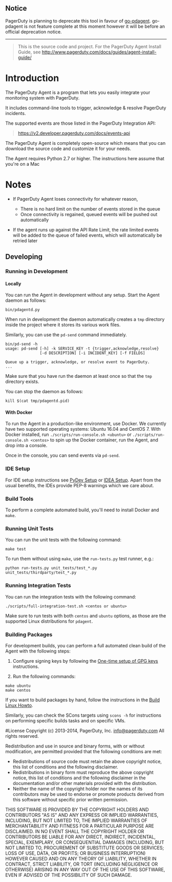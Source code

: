 ## Notice
PagerDuty is planning to deprecate this tool in favour of [go-pdagent](https://github.com/PagerDuty/go-pdagent). go-pdagent is not feature complete at this moment however it will be before an official deprecation notice.

----
> This is the source code and project. For the PagerDuty Agent Install Guide,
> see http://www.pagerduty.com/docs/guides/agent-install-guide/

# Introduction

The PagerDuty Agent is a program that lets you easily integrate your monitoring
system with PagerDuty.

It includes command-line tools to trigger, acknowledge & resolve PagerDuty
incidents.

The supported events are those listed in the PagerDuty Integration API:

> <https://v2.developer.pagerduty.com/docs/events-api>

The PagerDuty Agent is completely open-source which means that you can download
the source code and customize it for your needs.

The Agent requires Python 2.7 or higher. The instructions here assume that you're
on a Mac
# Notes
- If PagerDuty Agent loses connectivity for whatever reason, 
  - There is no hard limit on the number of events stored in the queue
  - Once connectivity is regained, queued events will be pushed out automatically

- If the agent runs up against the API Rate Limit, the rate limited events will be added to the queue of failed events, which will automatically be retried later 


## Developing

### Running in Development

#### Locally

You can run the Agent in development without any setup. Start the Agent daemon
as follows:

`bin/pdagentd.py`

When run in development the daemon automatically creates a `tmp` directory
inside the project where it stores its various work files.

Similarly, you can use the `pd-send` command immediately.

```
bin/pd-send -h
usage: pd-send [-h] -k SERVICE_KEY -t {trigger,acknowledge,resolve}
               [-d DESCRIPTION] [-i INCIDENT_KEY] [-f FIELDS]

Queue up a trigger, acknowledge, or resolve event to PagerDuty.
...
```

Make sure that you have run the daemon at least once so that the `tmp`
directory exists.

You can stop the daemon as follows:

`kill $(cat tmp/pdagentd.pid)`

#### With Docker

To run the Agent in a production-like environment, use Docker. We currently have two supported operating systems: Ubuntu 16.04 and CentOS 7. With Docker installed, run `./scripts/run-console.sh <ubuntu>` or `./scripts/run-console.sh <centos>` to spin up the Docker container, run the Agent, and drop into a console. 

Once in the console, you can send events via `pd-send`.

### IDE Setup

For IDE setup instructions see [PyDev Setup](pydev-setup.md) or [IDEA Setup](idea-setup.md). Apart from the usual benefits, the IDEs provide PEP-8 warnings which we care about.

### Build Tools

To perform a complete automated build, you'll need to install Docker and `make`.

### Running Unit Tests

You can run the unit tests with the following command:

`make test`

To run them without using `make`, use the `run-tests.py` test runner, e.g.:

`python run-tests.py unit_tests/test_*.py unit_tests/thirdparty/test_*.py`

### Running Integration Tests

You can run the integration tests with the following command:

`./scripts/full-integration-test.sh <centos or ubuntu>`

Make sure to run tests with both `centos` and `ubuntu` options, as those are the supported Linux distributions for `pdagent`.


### Building Packages

For development builds, you can perform a full automated clean build of the
Agent with the following steps:

1. Configure signing keys by following the [One-time setup of GPG keys](build-linux/howto.md#one-time-setup-of-gpg-keys) instructions.


2. Run the following commands:
```
make ubuntu
make centos
```

If you want to build packages by hand, follow the instructions in the
[Build Linux Howto](build-linux/howto.md).

Similarly, you can check the SCons targets using `scons -h` for instructions on
performing specific builds tasks and on specific VMs.


#License
Copyright (c) 2013-2014, PagerDuty, Inc. <info@pagerduty.com>
All rights reserved.

Redistribution and use in source and binary forms, with or without
modification, are permitted provided that the following conditions are met:

  * Redistributions of source code must retain the above copyright
    notice, this list of conditions and the following disclaimer.
  * Redistributions in binary form must reproduce the above copyright
    notice, this list of conditions and the following disclaimer in the
    documentation and/or other materials provided with the distribution.
  * Neither the name of the copyright holder nor the
    names of its contributors may be used to endorse or promote products
    derived from this software without specific prior written permission.

THIS SOFTWARE IS PROVIDED BY THE COPYRIGHT HOLDERS AND CONTRIBUTORS "AS IS"
AND ANY EXPRESS OR IMPLIED WARRANTIES, INCLUDING, BUT NOT LIMITED TO, THE
IMPLIED WARRANTIES OF MERCHANTABILITY AND FITNESS FOR A PARTICULAR PURPOSE
ARE DISCLAIMED. IN NO EVENT SHALL THE COPYRIGHT HOLDER OR CONTRIBUTORS BE
LIABLE FOR ANY DIRECT, INDIRECT, INCIDENTAL, SPECIAL, EXEMPLARY, OR
CONSEQUENTIAL DAMAGES (INCLUDING, BUT NOT LIMITED TO, PROCUREMENT OF
SUBSTITUTE GOODS OR SERVICES; LOSS OF USE, DATA, OR PROFITS; OR BUSINESS
INTERRUPTION) HOWEVER CAUSED AND ON ANY THEORY OF LIABILITY, WHETHER IN
CONTRACT, STRICT LIABILITY, OR TORT (INCLUDING NEGLIGENCE OR OTHERWISE)
ARISING IN ANY WAY OUT OF THE USE OF THIS SOFTWARE, EVEN IF ADVISED OF THE
POSSIBILITY OF SUCH DAMAGE.
